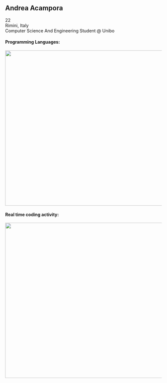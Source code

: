 ## Andrea Acampora

22 \
Rimini, Italy \
Computer Science And Engineering Student @ Unibo
#### Programming Languages:
<img src="https://wakatime.com/share/@Arop/fa224f26-f285-4277-a38a-075fbfd1ed7f.svg?sanitaze=true" height=500px width=800px>


#### Real time coding activity:
<img src="https://wakatime.com/share/@Arop/c3fe2869-5ef5-4bc3-8960-99ffe2d5723f.svg?sanitaze=true" height=500px width=800px>
